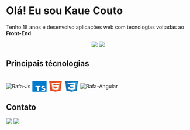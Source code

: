 # Olá! Eu sou Kaue Couto 

<p> 
   Tenho 18 anos e desenvolvo aplicações web com tecnologias voltadas ao <strong>Front-End</strong>.<br>
</p>
<div align="center">
  <img height="180em" src="https://github-readme-stats.vercel.app/api?username=kauecouto&show_icons=true&theme=dark&include_all_commits=true&count_private=true"/>
  <img height="180em" src="https://github-readme-stats.vercel.app/api/top-langs/?username=kauecouto&layout=compact&langs_count=7&theme=dark"/>
</div>

## Principais técnologias
<div style="display: inline_block"><br>
  <img align="center" alt="Rafa-Js" height="30" width="40" src="https://img.shields.io/badge/HTML5-E34F26?style=for-the-badge&logo=html5&logoColor=white
">
  <img align="center" alt="Rafa-Ts" height="30" width="40" src="https://raw.githubusercontent.com/devicons/devicon/master/icons/typescript/typescript-plain.svg">
  <img align="center" alt="Rafa-HTML" height="30" width="40" src="https://raw.githubusercontent.com/devicons/devicon/master/icons/html5/html5-original.svg">
  <img align="center" alt="Rafa-CSS" height="30" width="40" src="https://raw.githubusercontent.com/devicons/devicon/master/icons/css3/css3-original.svg">
  <img align="center" alt="Rafa-Angular" height="30" width="40" src="https://cdn.jsdelivr.net/gh/devicons/devicon/icons/angularjs/angularjs-original.svg"/>
<div>
  
## Contato

<div>
  <a href = "mailto:kauecouto19.kc@gmail.com"><img src="https://img.shields.io/badge/-Gmail-%23333?style=for-the-badge&logo=gmail&logoColor=white" target="_blank"></a>
  <a href="https://www.linkedin.com/in/kauêcouto" target="_blank"><img src="https://img.shields.io/badge/-LinkedIn-%230077B5?style=for-the-badge&logo=linkedin&logoColor=white" target="_blank"></a> 
</div>

